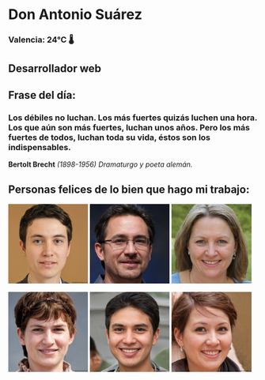 # Don Antonio Suárez
### Valencia:  24°C 🌡️
## Desarrollador web
## Frase del día:
<!-- START QUOTE -->
### Los débiles no luchan. Los más fuertes quizás luchen una hora. Los que aún son más fuertes, luchan unos años. Pero los más fuertes de todos, luchan toda su vida, éstos son los indispensables.
**Bertolt Brecht** *(1898-1956) Dramaturgo y poeta alemán.*
<!-- END QUOTE -->






## Personas felices de lo bien que hago mi trabajo:

<p float="left">
  <img src="src/image_0.png" width="32%" />
  <img src="src/image_1.png" width="32%" /> 
  <img src="src/image_2.png" width="32%" />
</p>
<p float="left">
  <img src="src/image_3.png" width="32%" />
  <img src="src/image_4.png" width="32%" /> 
  <img src="src/image_5.png" width="32%" />
</p>